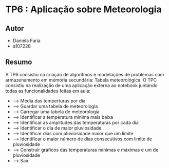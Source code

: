 # TP6 : Aplicação sobre Meteorologia

## Autor
 - Daniela Faria
 - a107228

## Resumo
A TP6 consistiu na criação de algoritmos e modelações de problemas com armazenamento em memória secundária: Tabela meteorológica.
O TPC consistiu na realização de uma aplicação externa ao notebook juntando todas as funcionalidades feitas em aula:

* --> Média das temperturas por dia
* --> Guardar uma tabela de meteorologia
* --> Carregar uma tabela de meteorologia
* --> Identificar a temperatura mínima mais baixa
* --> Identificar as amplitudes das temperaturas por cada dia
* --> Identificar o dia de maior pluviosidade
* --> Identificar dias com pluviosidade maior que um limite
* --> Identificar o maior número de dias consecutivos com limite de pluviosidade
* --> Construir gráficos das temperaturas mínimas e máximas e um de pluviosidade
* --> Sair
